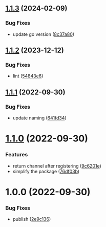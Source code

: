 ## [1.1.3](https://gitlab.kilic.dev/libraries/go-broadcaster/compare/v1.1.2...v1.1.3) (2024-02-09)


### Bug Fixes

* update go version ([8c37a80](https://gitlab.kilic.dev/libraries/go-broadcaster/commit/8c37a803dddc4d9eda2137715e8101819f1918ae))

## [1.1.2](https://gitlab.kilic.dev/libraries/go-broadcaster/compare/v1.1.1...v1.1.2) (2023-12-12)


### Bug Fixes

* lint ([54843e6](https://gitlab.kilic.dev/libraries/go-broadcaster/commit/54843e66ba4359e9f03cb490ca6c8b8b87907ea6))

## [1.1.1](https://gitlab.kilic.dev/libraries/go-broadcaster/compare/v1.1.0...v1.1.1) (2022-09-30)


### Bug Fixes

* update naming ([641fd34](https://gitlab.kilic.dev/libraries/go-broadcaster/commit/641fd34eac487d376f76294c3e06c8a006b74359))

# [1.1.0](https://gitlab.kilic.dev/libraries/go-broadcaster/compare/v1.0.0...v1.1.0) (2022-09-30)


### Features

* return channel after registering ([9c6201e](https://gitlab.kilic.dev/libraries/go-broadcaster/commit/9c6201eee8e8662362610a7765dbaa981bc217f9))
* simplify the package ([76df03b](https://gitlab.kilic.dev/libraries/go-broadcaster/commit/76df03bfd597bbac3472a010e807dc3ebe57bd47))

# 1.0.0 (2022-09-30)


### Bug Fixes

* publish ([2e9c136](https://gitlab.kilic.dev/libraries/go-broadcaster/commit/2e9c136b573ae65c1c35bc2d89f8219cee053fb3))
